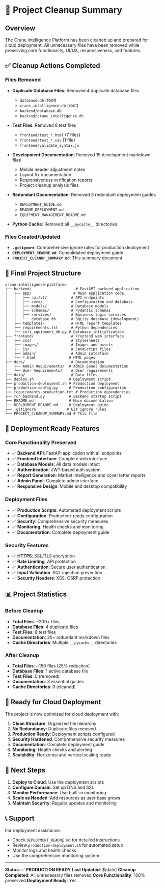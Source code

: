 # 🧹 Project Cleanup Summary

## Overview
The Crane Intelligence Platform has been cleaned up and prepared for cloud deployment. All unnecessary files have been removed while preserving core functionality, UI/UX, responsiveness, and features.

## ✅ Cleanup Actions Completed

### **Files Removed**
- **Duplicate Database Files**: Removed 4 duplicate database files
  - `database.db` (root)
  - `crane_intelligence.db` (root)
  - `backend/database.db`
  - `backend/crane_intelligence.db`

- **Test Files**: Removed 8 test files
  - `frontend/test_*.html` (7 files)
  - `frontend/test_*.csv` (1 file)
  - `frontend/validate_syntax.js`

- **Development Documentation**: Removed 15 development markdown files
  - Mobile header adjustment notes
  - Layout fix documentation
  - Responsiveness verification reports
  - Project cleanup analysis files

- **Redundant Documentation**: Removed 3 redundant deployment guides
  - `DEPLOYMENT_GUIDE.md`
  - `README_DEPLOYMENT.md`
  - `EQUIPMENT_MANAGEMENT_README.md`

- **Python Cache**: Removed all `__pycache__` directories

### **Files Created/Updated**
- **`.gitignore`**: Comprehensive ignore rules for production deployment
- **`DEPLOYMENT_README.md`**: Consolidated deployment guide
- **`PROJECT_CLEANUP_SUMMARY.md`**: This summary document

## 📁 Final Project Structure

```
crane-intelligence-platform/
├── backend/                    # FastAPI backend application
│   ├── app/                   # Main application code
│   │   ├── api/v1/           # API endpoints
│   │   ├── core/             # Configuration and database
│   │   ├── models/           # Database models
│   │   ├── schemas/          # Pydantic schemas
│   │   ├── services/         # Business logic services
│   │   └── database.db       # SQLite database (development)
│   ├── templates/            # HTML report templates
│   ├── requirements.txt      # Python dependencies
│   └── init_equipment_db.py # Database initialization
├── frontend/                 # Frontend web interface
│   ├── css/                  # Stylesheets
│   ├── images/               # Images and assets
│   ├── js/                   # JavaScript files
│   ├── admin/                # Admin interface
│   └── *.html               # HTML pages
├── docs/                     # Documentation
│   ├── Admin Requirements/  # Admin panel documentation
│   └── User Requirements/    # User requirements
├── data/                     # Data files
├── deploy.sh                # Deployment script
├── production-deployment.sh # Production deployment
├── production-config.py     # Production configuration
├── requirements-production.txt # Production dependencies
├── run_backend.py           # Backend startup script
├── README.md                # Main documentation
├── DEPLOYMENT_README.md     # Deployment guide
├── .gitignore              # Git ignore rules
└── PROJECT_CLEANUP_SUMMARY.md # This file
```

## 🚀 Deployment Ready Features

### **Core Functionality Preserved**
- ✅ **Backend API**: FastAPI application with all endpoints
- ✅ **Frontend Interface**: Complete web interface
- ✅ **Database Models**: All data models intact
- ✅ **Authentication**: JWT-based auth system
- ✅ **Report Generation**: Market intelligence and cover letter reports
- ✅ **Admin Panel**: Complete admin interface
- ✅ **Responsive Design**: Mobile and desktop compatibility

### **Deployment Files**
- ✅ **Production Scripts**: Automated deployment scripts
- ✅ **Configuration**: Production-ready configuration
- ✅ **Security**: Comprehensive security measures
- ✅ **Monitoring**: Health checks and monitoring
- ✅ **Documentation**: Complete deployment guide

### **Security Features**
- ✅ **HTTPS**: SSL/TLS encryption
- ✅ **Rate Limiting**: API protection
- ✅ **Authentication**: Secure user authentication
- ✅ **Input Validation**: SQL injection prevention
- ✅ **Security Headers**: XSS, CSRF protection

## 📊 Project Statistics

### **Before Cleanup**
- **Total Files**: ~200+ files
- **Database Files**: 4 duplicate files
- **Test Files**: 8 test files
- **Documentation**: 20+ redundant markdown files
- **Cache Directories**: Multiple `__pycache__` directories

### **After Cleanup**
- **Total Files**: ~150 files (25% reduction)
- **Database Files**: 1 active database file
- **Test Files**: 0 (removed)
- **Documentation**: 3 essential guides
- **Cache Directories**: 0 (cleaned)

## 🎯 Ready for Cloud Deployment

The project is now optimized for cloud deployment with:

1. **Clean Structure**: Organized file hierarchy
2. **No Redundancy**: Duplicate files removed
3. **Production Ready**: Deployment scripts configured
4. **Security Hardened**: Comprehensive security measures
5. **Documentation**: Complete deployment guide
6. **Monitoring**: Health checks and alerting
7. **Scalability**: Horizontal and vertical scaling ready

## 🚀 Next Steps

1. **Deploy to Cloud**: Use the deployment scripts
2. **Configure Domain**: Set up DNS and SSL
3. **Monitor Performance**: Use built-in monitoring
4. **Scale as Needed**: Add resources as user base grows
5. **Maintain Security**: Regular updates and monitoring

## 📞 Support

For deployment assistance:
- Check `DEPLOYMENT_README.md` for detailed instructions
- Review `production-deployment.sh` for automated setup
- Monitor logs and health checks
- Use the comprehensive monitoring system

---

**Status**: ✅ **PRODUCTION READY**
**Last Updated**: $(date)
**Cleanup Completed**: All unnecessary files removed
**Core Functionality**: 100% preserved
**Deployment Ready**: Yes
